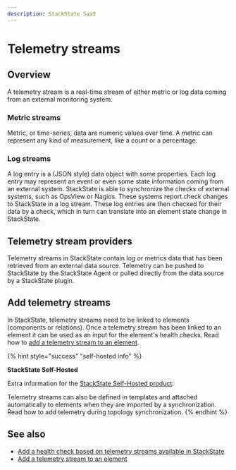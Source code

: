 ```yaml
---
description: StackState SaaS
---
```


# Telemetry streams

## Overview

A telemetry stream is a real-time stream of either metric or log data coming from an external monitoring system.


### Metric streams

Metric, or time-series, data are numeric values over time. A metric can represent any kind of measurement, like a count or a percentage. 

### Log streams

A log entry is a \(JSON style\) data object with some properties. Each log entry may represent an event or even some state information coming from an external system. StackState is able to synchronize the checks of external systems, such as OpsView or Nagios. These systems report check changes to StackState in a log stream. These log entries are then checked for their data by a check, which in turn can translate into an element state change in StackState.

## Telemetry stream providers

Telemetry streams in StackState contain log or metrics data that has been retrieved from an external data source. Telemetry can be pushed to StackState by the StackState Agent or pulled directly from the data source by a StackState plugin.

## Add telemetry streams

In StackState, telemetry streams need to be linked to elements \(components or relations\). Once a telemetry stream has been linked to an element it can be used as an input for the element's health checks. Read how to [add a telemetry stream to an element](add-telemetry-to-element.md).

{% hint style="success" "self-hosted info" %}

**StackState Self-Hosted**

Extra information for the [StackState Self-Hosted product](https://docs.stackstate.com/):


Telemetry streams can also be defined in templates and attached automatically to elements when they are imported by a synchronization. Read how to add telemetry during topology synchronization.
{% endhint %}

## See also

* [Add a health check based on telemetry streams available in StackState](../checks-and-monitors/add-a-health-check.md)
* [Add a telemetry stream to an element](add-telemetry-to-element.md)
